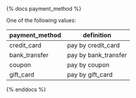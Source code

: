 {% docs payment_method %}
	
One of the following values: 

| payment_method | definition                                       |
|----------------|--------------------------------------------------|
| credit_card    | pay by credit_card                               |
| bank_transfer  | pay by bank_transfer                             |
| coupon         | pay by coupon                                    |
| gift_card      | pay by gift_card                                 |


{% enddocs %}